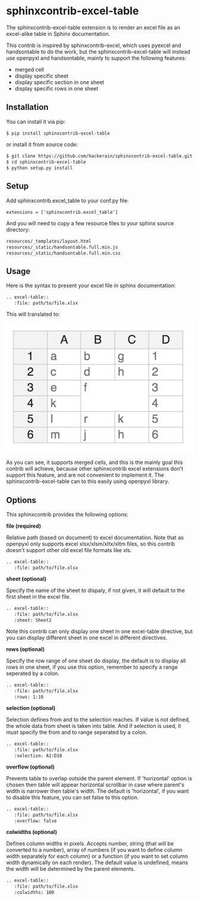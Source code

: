 # sphinxcontrib-excel-table

The sphinxcontrib-excel-table extension is to render an excel file as an excel-alike table in Sphinx documentation.

This contrib is inspired by sphinxcontrib-excel, which uses pyexcel and handsontable to do the
work, but the sphinxcontrib-excel-table will instead use openpyxl and handsontable, mainly to
support the following features:

* merged cell
* display specific sheet
* display specific section in one sheet
* display specific rows in one sheet

## Installation

You can install it via pip:

```
$ pip install sphinxcontrib-excel-table
```

or install it from source code:

```
$ git clone https://github.com/hackerain/sphinxcontrib-excel-table.git
$ cd sphinxcontrib-excel-table
$ python setup.py install
```

## Setup

Add sphinxcontrib.excel_table to your conf.py file:

```
extensions = ['sphinxcontrib.excel_table']
```

And you will need to copy a few resource files to your sphinx source directory:

```
resources/_templates/layout.html
resources/_static/handsontable.full.min.js
resources/_static/handsontable.full.min.css
```

## Usage

Here is the syntax to present your excel file in sphinx documentation:

```
.. excel-table::
   :file: path/to/file.xlsx
```

This will translated to:

![Spninx Excel Table](sphinx_excel_table.png)

As you can see, it supports merged cells, and this is the mainly goal this contrib will achieve, because other sphinxcontrib excel extensions don't support this feature, and are not convenient to implement it. The sphinxcontrib-excel-table can to this easily using openpyxl library.

## Options

This sphinxcontrib provides the following options:

**file (required)**

Relative path (based on document) to excel documentation. Note that as openpyxl only supports excel xlsx/xlsm/xltx/xltm files, so this contrib doesn't support other old excel file formats like xls.

```
.. excel-table::
   :file: path/to/file.xlsx
```

**sheet (optional)**

Specify the name of the sheet to dispaly, if not given, it will default to the first sheet in the excel file.

```
.. excel-table::
   :file: path/to/file.xlsx
   :sheet: Sheet2
```

Note this contrib can only display one sheet in one excel-table directive, but you can display different sheet in one excel in different directives.

**rows (optional)**

Specify the row range of one sheet do display, the default is to display all rows in one sheet, if you use this option, remember to specify a range seperated by a colon.

```
.. excel-table::
   :file: path/to/file.xlsx
   :rows: 1:10
```

**selection (optional)**

Selection defines from and to the selection reaches. If value is not defined, the whole data from sheet is taken into table. And if selection is used, it must specify the from and to range seperated by a colon.

```
.. excel-table::
   :file: path/to/file.xlsx
   :selection: A1:D10
```

**overflow (optional)**

Prevents table to overlap outside the parent element. If 'horizontal' option is chosen then table will appear horizontal
scrollbar in case where parent's width is narrower then table's width. The default is 'horizontal', if you want to disable this feature, you can set false to this option.

```
.. excel-table::
   :file: path/to/file.xlsx
   :overflow: false
```

**colwidths (optional)**

Defines column widths in pixels. Accepts number, string (that will be converted to a number),
array of numbers (if you want to define column width separately for each column) or a
function (if you want to set column width dynamically on each render). The default value is undefined, means the width will be determined by the parent elements.

```
.. excel-table::
   :file: path/to/file.xlsx
   :colwidths: 100
```
